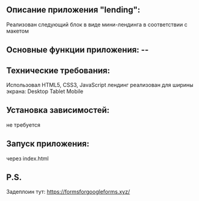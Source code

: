 ## Описание приложения "lending":

Реализован следующий блок в виде мини-лендинга в соответствии с макетом


## Основные функции приложения: --


## Технические требования:
Использовал HTML5, CSS3, JavaScript
лендинг реализован для ширины экрана: Desktop Tablet Mobile

## Установка зависимостей:
не требуется

## Запуск приложения:
через index.html

## P.S.

Задеплоин тут: https://formsforgoogleforms.xyz/
